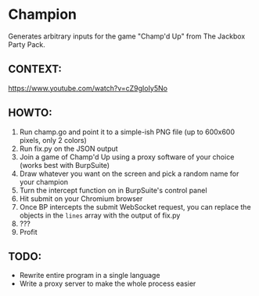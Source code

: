 # Champion
Generates arbitrary inputs for the game "Champ'd Up" from The Jackbox Party Pack.

## CONTEXT:
https://www.youtube.com/watch?v=cZ9gIoIy5No

## HOWTO:
1. Run champ.go and point it to a simple-ish PNG file (up to 600x600 pixels, only 2 colors)
2. Run fix.py on the JSON output
3. Join a game of Champ'd Up using a proxy software of your choice (works best with BurpSuite)
4. Draw whatever you want on the screen and pick a random name for your champion
5. Turn the intercept function on in BurpSuite's control panel
6. Hit submit on your Chromium browser
7. Once BP intercepts the submit WebSocket request, you can replace the objects in the `lines` array with the output of fix.py
8. ???
9. Profit

## TODO:
* Rewrite entire program in a single language
* Write a proxy server to make the whole process easier

